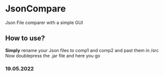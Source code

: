 # JsonCompare
Json File comparer with a simple GUI

## How to use?
**Simply** rename your Json files to comp1 and comp2 and past them in /src
Now doublepress the .jar file and here you go

### 19.05.2022